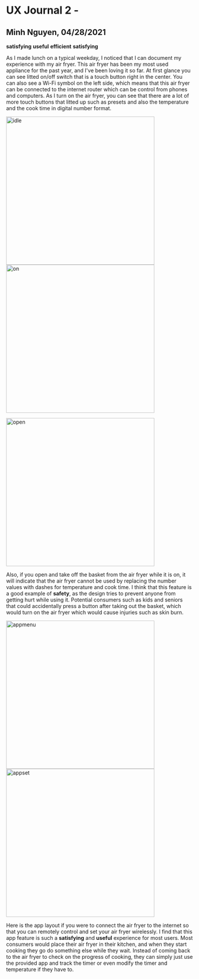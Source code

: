 # UX Journal 2 - 

## Minh Nguyen, 04/28/2021
**satisfying**
**useful**
**efficient**
**satisfying**

As I made lunch on a typical weekday, I noticed that I can document my experience with my air fryer. This air fryer has been my most used appliance for the past year, and I've been loving it so far. At first glance you can see litted on/off switch that is a touch button right in the center. You can also see a Wi-Fi symbol on the left side, which means that this air fryer can be connected to the internet router which can be control from phones and computers. As I turn on the air fryer, you can see that there are a lot of more touch buttons that litted up such as presets and also the temperature and the cook time in digital number format.

<img src="idle.jpg" alt="idle" width="400"/> <img src="on.jpg" alt="on" width="400"/>

<img src="open.jpg" alt="open" width="400"/>


Also, if you open and take off the basket from the air fryer while it is on, it will indicate that the air fryer cannot be used by replacing the number values with dashes for temperature and cook time. I think that this feature is a good example of **safety**, as the design tries to prevent anyone from getting hurt while using it. Potential consumers such as kids and seniors that could accidentally press a button after taking out the basket, which would turn on the air fryer which would cause injuries such as skin burn. 




<img src="appmenu.PNG" alt="appmenu" width="400"/> <img src="appset.PNG" alt="appset" width="400"/>

Here is the app layout if you were to connect the air fryer to the internet so that you can remotely control and set your air fryer wirelessly. I find that this app feature is such a **satisfying** and **useful** experience for most users. Most consumers would place their air fryer in their kitchen, and when they start cooking they go do something else while they wait. Instead of coming back to the air fryer to check on the progress of cooking, they can simply just use the provided app and track the timer or even modify the timer and temperature if they have to. 
